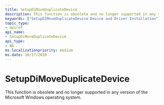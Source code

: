 ```yaml
---
title: SetupDiMoveDuplicateDevice
description: This function is obsolete and no longer supported in any version of the Microsoft Windows operating system.
keywords: ["SetupDiMoveDuplicateDevice Device and Driver Installation"]
topic_type:
- apiref
api_name:
- SetupDiMoveDuplicateDevice
api_type:
- NA
ms.localizationpriority: medium
ms.date: 10/17/2018
---
```


# SetupDiMoveDuplicateDevice


This function is obsolete and no longer supported in any version of the Microsoft Windows operating system.

 

 





